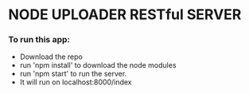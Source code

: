 # NODE UPLOADER RESTful SERVER
### To run this app:
- Download the repo 
- run 'npm install' to download the node modules
- run 'npm start'  to run the server. 
- It will run on localhost:8000/index
